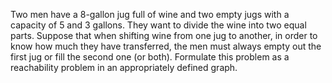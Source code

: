 Two men have a 8-gallon jug full of wine and two empty jugs with a capacity of
5 and 3 gallons. They want to divide the wine into two equal parts. Suppose that when shifting
wine from one jug to another, in order to know how much they have transferred, the men must
always empty out the first jug or fill the second one (or both). Formulate this problem as a
reachability problem in an appropriately defined graph.

